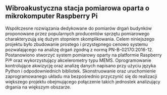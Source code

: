 ## Wibroakustyczna stacja pomiarowa oparta o mikrokomputer Raspberry Pi 

Współczesne rozwiązania dedykowane do pomiarów drgań budynków proponowane przez popularnych producentów sprzętu pomiarowego charakteryzują się dużym stopniem skomplikowania. Celem niniejszego projektu było zbudowanie prostego i przystępnego cenowo systemu pozwalającego na analizę drgań zgodną z normą PN-B-02170:2016-12. Postanowiono stworzyć system pomiarowy oparty na platformie Raspberry Pi® oraz wykorzystujący akcelerometry typu MEMS. Oprogramowanie kontrolujące akwizycję oraz analizę danych napisano przy użyciu języka Python i odpodowniednich bibliotek. Skonstruowanie oraz uruchomienie zaprogramowanego układu ma bezpośrednio przyczynić się do realizacji większego projektu obejmującego połączenie takich jednostek analizujący drgania na większym obszarze.
